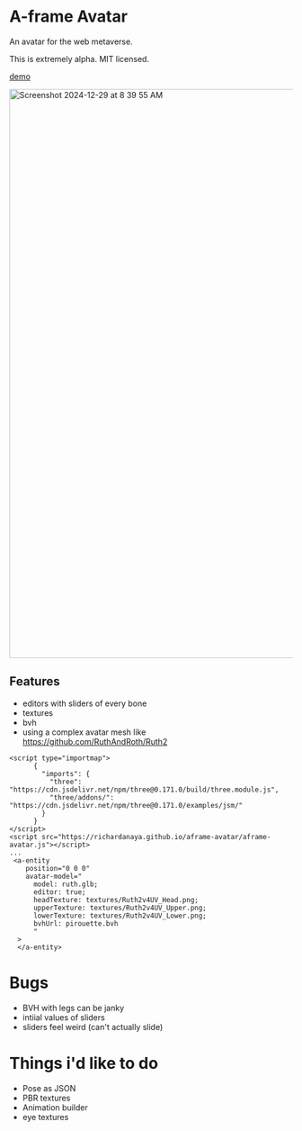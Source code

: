 # A-frame Avatar

An avatar for the web metaverse.

This is extremely alpha. MIT licensed.

[demo](https://richardanaya.github.io/aframe-avatar/)

<img width="1011" alt="Screenshot 2024-12-29 at 8 39 55 AM" src="https://github.com/user-attachments/assets/fdea057d-fb8d-4d2e-b730-466cee54b274" />


## Features
* editors with sliders of every bone
* textures
* bvh
* using a complex avatar mesh like https://github.com/RuthAndRoth/Ruth2

```
<script type="importmap">
      {
        "imports": {
          "three": "https://cdn.jsdelivr.net/npm/three@0.171.0/build/three.module.js",
          "three/addons/": "https://cdn.jsdelivr.net/npm/three@0.171.0/examples/jsm/"
        }
      }
</script>
<script src="https://richardanaya.github.io/aframe-avatar/aframe-avatar.js"></script>
...
 <a-entity
    position="0 0 0"
    avatar-model="
      model: ruth.glb;
      editor: true;
      headTexture: textures/Ruth2v4UV_Head.png;
      upperTexture: textures/Ruth2v4UV_Upper.png;
      lowerTexture: textures/Ruth2v4UV_Lower.png;
      bvhUrl: pirouette.bvh
      "
  >
  </a-entity>
```

# Bugs
* BVH with legs can be janky
* intiial values of sliders
* sliders feel weird (can't actually slide)

# Things i'd like to do
* Pose as JSON
* PBR textures
* Animation builder
* eye textures

